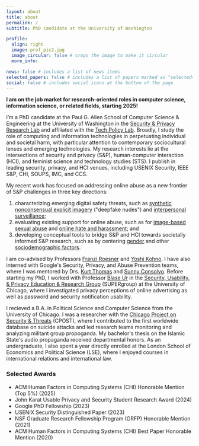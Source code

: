 ```yaml
---
layout: about
title: about
permalink: /
subtitle: PhD candidate at the University of Washington

profile:
  align: right
  image: prof_pic2.jpg
  image_circular: false # crops the image to make it circular
  more_info:

news: false # includes a list of news items
selected_papers: false # includes a list of papers marked as "selected={true}"
social: false # includes social icons at the bottom of the page
---
```


**I am on the job market for research-oriented roles in computer science, information science, or related fields, starting 2025!**

I’m a PhD candidate at the Paul G. Allen School of Computer Science & Engineering at the University of Washington in the [Security & Privacy Research Lab](https://seclab.cs.washington.edu/) and affiliated with the [Tech Policy Lab](https://techpolicylab.uw.edu/). 
Broadly, I study the role of computing and information technologies in perpetuating individual and societal harm, with particular attention to contemporary sociocultural lenses and emerging technologies.
My research interests lie at the intersections of security and privacy (S&P), human-computer interaction (HCI), and feminist science and technology studies (STS).
I publish in leading security, privacy, and HCI venues, including USENIX Security, IEEE S&P, CHI, SOUPS, IMC, and CCS.

My recent work has focused on addressing online abuse as a new frontier of S&P challenges in three key directions: 
1. characterizing emerging digital safety threats, such as [synthetic nonconsensual explicit imagery](https://mirandawei.com/assets/pdf/chi25.pdf) ("deepfake nudes") and [interpersonal surveillance](https://mirandawei.com/assets/pdf/soups22.pdf); 
2. evaluating existing support for online abuse, such as for [image-based sexual abuse](https://www.usenix.org/system/files/usenixsecurity24-wei-miranda-understanding.pdf) and [online hate and harassment](https://mirandawei.com/assets/pdf/chi23.pdf); and
3. developing conceptual tools to bridge S&P and HCI towards societally informed S&P research, such as by centering [gender](https://mirandawei.com/assets/pdf/sp23.pdf) and other [sociodemographic factors](https://www.usenix.org/system/files/sec24summer-prepub-341-wei-miranda.pdf).

I am co-advised by Professors [Franzi Roesner](https://www.franziroesner.com/) and [Yoshi Kohno](https://homes.cs.washington.edu/~yoshi/). I have also interned with Google's Security, Privacy, and Abuse Prevention teams, where I was mentored by Drs. [Kurt Thomas](https://research.google/people/kurtthomas/?&type=google) and [Sunny Consolvo](https://research.google/people/sunnyconsolvo/).
Before starting my PhD, I worked with Professor [Blase Ur](https://www.blaseur.com/) in the [Security, Usability, & Privacy Education & Research Group](https://super.cs.uchicago.edu/index.html) (SUPERgroup) at the University of Chicago, where I investigated privacy perceptions of online advertising as well as password and security notification usability.

I recieved a B.A. in Political Science and Computer Science from the University of Chicago. I was a researcher with the [Chicago Project on Security & Threats](https://cpost.uchicago.edu/) (CPOST), where I contributed to the first worldwide database on suicide attacks and led research teams monitoring and analyzing militant group propoganda. My bachelor's thesis on the Islamic State's audio propaganda received departmental honors. 
As an undergraduate, I also spent a year directly enrolled at the London School of Economics and Political Science (LSE), where I enjoyed courses in international relations and international law.

### Selected Awards

* ACM Human Factors in Computing Systems (CHI) Honorable Mention (Top 5%) (2025)
* John Karat Usable Privacy and Security Student Research Award (2024)
* Google PhD Fellowship (2023)
* USENIX Security Distinguished Paper (2023)
* NSF Graduate Research Fellowship Program (GRFP) Honorable Mention (2021)
* ACM Human Factors in Computing Systems (CHI) Best Paper Honorable Mention (2020)
